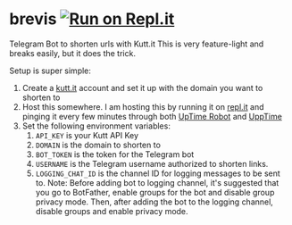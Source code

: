 # brevis [![Run on Repl.it](https://repl.it/badge/github/saharshxyz/brevis)](https://repl.it/github/saharshxyz/brevis)

Telegram Bot to shorten urls with Kutt.it This is very feature-light and breaks easily, but it does the trick. 

Setup is super simple:
1. Create a [kutt.it](https://kutt.it) account and set it up with the domain you want to shorten to
2. Host this somewhere. I am hosting this by running it on [repl.it](https://repl.it) and pinging it every few minutes through both [UpTime Robot](https://uptimerobot.com) and [UppTime](https://uptime.saharsh.xyz)
3. Set the following environment variables:
    1. `API_KEY` is your Kutt API Key
    2. `DOMAIN` is the domain to shorten to
    3. `BOT_TOKEN` is the token for the Telegram bot
    4. `USERNAME` is the Telegram username authorized to shorten links. 
    5. `LOGGING_CHAT_ID` is the channel ID for logging messages to be sent to. Note: Before adding bot to logging channel, it's suggested that you go to BotFather, enable groups for the bot and disable group privacy mode. Then, after adding the bot to the logging channel, disable groups and enable privacy mode.
